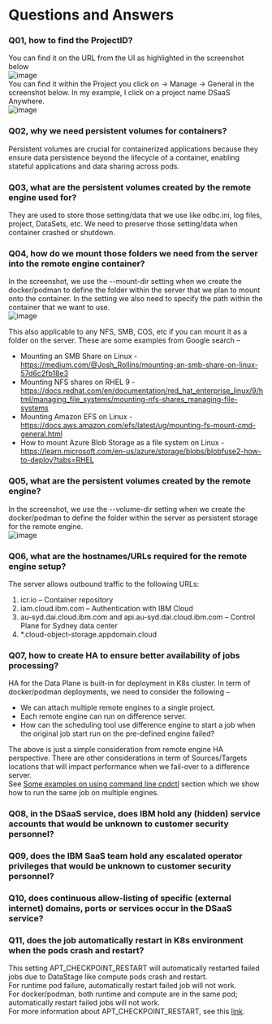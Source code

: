 # Questions and Answers

### Q01, how to find the ProjectID?
You can find it on the URL from the UI as highlighted in the screenshot below \
![image](https://github.com/user-attachments/assets/41449638-b79b-4873-b4d3-db6fd991f765) \
You can find it within the Project you click on -> Manage -> General in the screenshot below. In my example, I click on a project name DSaaS Anywhere. \
![image](https://github.com/user-attachments/assets/1cdf7552-9fe6-45fb-b7bd-44a6b6d83991)

### Q02, why we need persistent volumes for containers?
Persistent volumes are crucial for containerized applications because they ensure data persistence beyond the lifecycle of a container, enabling stateful applications and data sharing across pods.

### Q03, what are the persistent volumes created by the remote engine used for?
They are used to store those setting/data that we use like odbc.ini, log files, project, DataSets, etc. We need to preserve those setting/data when container crashed or shutdown.

### Q04, how do we mount those folders we need from the server into the remote engine container?
In the screenshot, we use the --mount-dir setting when we create the docker/podman to define the folder within the server that we plan to mount onto the container. In the setting we also need to specify the path within the container that we want to use. \
![image](https://github.com/user-attachments/assets/6feff067-6ffd-428a-828f-4c1c15de3277)

This also applicable to any NFS, SMB, COS, etc if you can mount it as a folder on the server. These are some examples from Google search –
-	Mounting an SMB Share on Linux - https://medium.com/@Josh_Rollins/mounting-an-smb-share-on-linux-57d6c2fb18e3
-	Mounting NFS shares on RHEL 9 - https://docs.redhat.com/en/documentation/red_hat_enterprise_linux/9/html/managing_file_systems/mounting-nfs-shares_managing-file-systems
-	Mounting Amazon EFS on Linux - https://docs.aws.amazon.com/efs/latest/ug/mounting-fs-mount-cmd-general.html
-	How to mount Azure Blob Storage as a file system on Linux - https://learn.microsoft.com/en-us/azure/storage/blobs/blobfuse2-how-to-deploy?tabs=RHEL

### Q05, what are the persistent volumes created by the remote engine?
In the screenshot, we use the --volume-dir setting when we create the docker/podman to define the folder within the server as persistent storage for the remote engine. \
![image](https://github.com/user-attachments/assets/5f0e2175-7083-4d52-814e-d9d04494469b)

### Q06, what are the hostnames/URLs required for the remote engine setup?
The server allows outbound traffic to the following URLs:
1.	icr.io – Container repository
2.	iam.cloud.ibm.com – Authentication with IBM Cloud
3.	au-syd.dai.cloud.ibm.com and api.au-syd.dai.cloud.ibm.com – Control Plane for Sydney data center
4.	*.cloud-object-storage.appdomain.cloud

### Q07, how to create HA to ensure better availability of jobs processing?
HA for the Data Plane is built-in for deployment in K8s cluster. In term of docker/podman deployments, we need to consider the following –
- We can attach multiple remote engines to a single project.
- Each remote engine can run on difference server.
- How can the scheduling tool use difference engine to start a job when the original job start run on the pre-defined engine failed?

The above is just a simple consideration from remote engine HA perspective. There are other considerations in term of Sources/Targets locations that will impact performance when we fail-over to a difference server. \
See [Some examples on using command line cpdctl](Examples-CmdLine.md) section which we show how to run the same job on multiple engines.

### Q08, in the DSaaS service, does IBM hold any (hidden) service accounts that would be unknown to customer security personnel?

### Q09, does the IBM SaaS team hold any escalated operator privileges that would be unknown to customer security personnel?

### Q10, does continuous allow-listing of specific (external internet) domains, ports or services occur in the DSaaS service?

### Q11, does the job automatically restart in K8s environment when the pods crash and restart?
This setting APT_CHECKPOINT_RESTART will automatically restarted failed jobs due to DataStage like compute pods crash and restart. \
For runtime pod failure, automatically restart failed job will not work. \
For docker/podman, both runtime and compute are in the same pod; automatically restart failed jobs will not work. \
For more information about APT_CHECKPOINT_RESTART, see this [link](https://dataplatform.cloud.ibm.com/docs/content/dstage/com.ibm.swg.im.iis.ds.parjob.adref.doc/topics/checkpoint.html?context=cpdaas&locale=en&audience=wdp).





